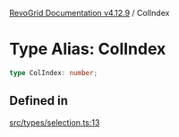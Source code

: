 [RevoGrid Documentation v4.12.9](README.md) / ColIndex

# Type Alias: ColIndex

```ts
type ColIndex: number;
```

## Defined in

[src/types/selection.ts:13](https://github.com/revolist/revogrid/blob/5b626b1ece93ea60f82047d059b8a2635455feb4/src/types/selection.ts#L13)
